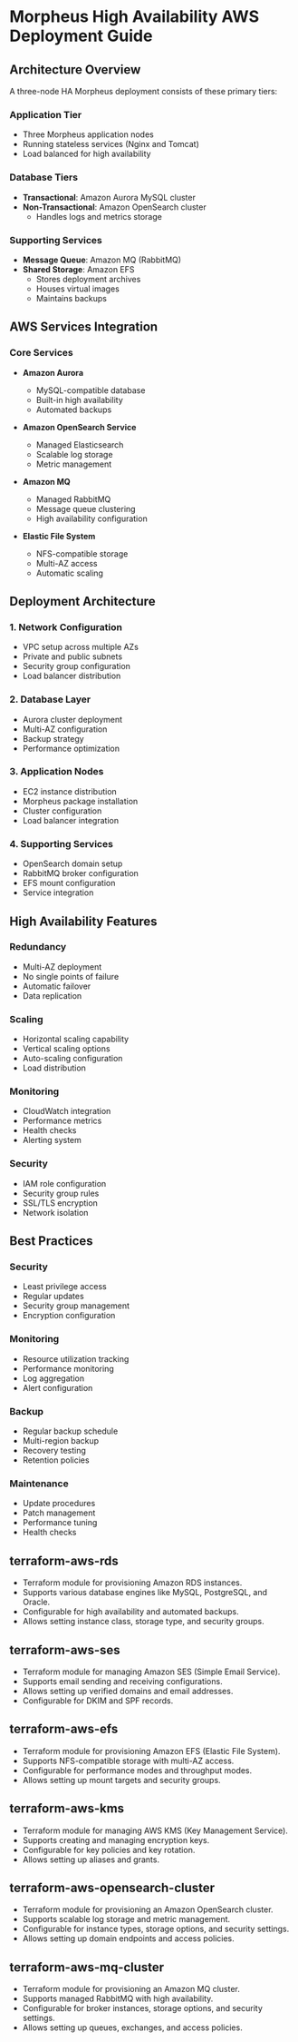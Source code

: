 # Morpheus High Availability AWS Deployment Guide

## Architecture Overview

A three-node HA Morpheus deployment consists of these primary tiers:

### Application Tier
- Three Morpheus application nodes
- Running stateless services (Nginx and Tomcat)
- Load balanced for high availability

### Database Tiers
- **Transactional**: Amazon Aurora MySQL cluster
- **Non-Transactional**: Amazon OpenSearch cluster
  - Handles logs and metrics storage

### Supporting Services
- **Message Queue**: Amazon MQ (RabbitMQ)
- **Shared Storage**: Amazon EFS
  - Stores deployment archives
  - Houses virtual images
  - Maintains backups

## AWS Services Integration

### Core Services
- **Amazon Aurora**
  - MySQL-compatible database
  - Built-in high availability
  - Automated backups

- **Amazon OpenSearch Service**
  - Managed Elasticsearch
  - Scalable log storage
  - Metric management

- **Amazon MQ**
  - Managed RabbitMQ
  - Message queue clustering
  - High availability configuration

- **Elastic File System**
  - NFS-compatible storage
  - Multi-AZ access
  - Automatic scaling

## Deployment Architecture

### 1. Network Configuration
- VPC setup across multiple AZs
- Private and public subnets
- Security group configuration
- Load balancer distribution

### 2. Database Layer
- Aurora cluster deployment
- Multi-AZ configuration
- Backup strategy
- Performance optimization

### 3. Application Nodes
- EC2 instance distribution
- Morpheus package installation
- Cluster configuration
- Load balancer integration

### 4. Supporting Services
- OpenSearch domain setup
- RabbitMQ broker configuration
- EFS mount configuration
- Service integration

## High Availability Features

### Redundancy
- Multi-AZ deployment
- No single points of failure
- Automatic failover
- Data replication

### Scaling
- Horizontal scaling capability
- Vertical scaling options
- Auto-scaling configuration
- Load distribution

### Monitoring
- CloudWatch integration
- Performance metrics
- Health checks
- Alerting system

### Security
- IAM role configuration
- Security group rules
- SSL/TLS encryption
- Network isolation

## Best Practices

### Security
- Least privilege access
- Regular updates
- Security group management
- Encryption configuration

### Monitoring
- Resource utilization tracking
- Performance monitoring
- Log aggregation
- Alert configuration

### Backup
- Regular backup schedule
- Multi-region backup
- Recovery testing
- Retention policies

### Maintenance
- Update procedures
- Patch management
- Performance tuning
- Health checks

## terraform-aws-rds
- Terraform module for provisioning Amazon RDS instances.
- Supports various database engines like MySQL, PostgreSQL, and Oracle.
- Configurable for high availability and automated backups.
- Allows setting instance class, storage type, and security groups.

## terraform-aws-ses
- Terraform module for managing Amazon SES (Simple Email Service).
- Supports email sending and receiving configurations.
- Allows setting up verified domains and email addresses.
- Configurable for DKIM and SPF records.

## terraform-aws-efs
- Terraform module for provisioning Amazon EFS (Elastic File System).
- Supports NFS-compatible storage with multi-AZ access.
- Configurable for performance modes and throughput modes.
- Allows setting up mount targets and security groups.

## terraform-aws-kms
- Terraform module for managing AWS KMS (Key Management Service).
- Supports creating and managing encryption keys.
- Configurable for key policies and key rotation.
- Allows setting up aliases and grants.

## terraform-aws-opensearch-cluster
- Terraform module for provisioning an Amazon OpenSearch cluster.
- Supports scalable log storage and metric management.
- Configurable for instance types, storage options, and security settings.
- Allows setting up domain endpoints and access policies.

## terraform-aws-mq-cluster
- Terraform module for provisioning an Amazon MQ cluster.
- Supports managed RabbitMQ with high availability.
- Configurable for broker instances, storage options, and security settings.
- Allows setting up queues, exchanges, and access policies.
